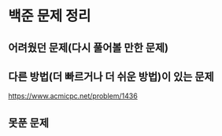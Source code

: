 # 백준 문제 정리

## 어려웠던 문제(다시 풀어볼 만한 문제)

## 다른 방법(더 빠르거나 더 쉬운 방법)이 있는 문제

https://www.acmicpc.net/problem/1436



## 못푼 문제

